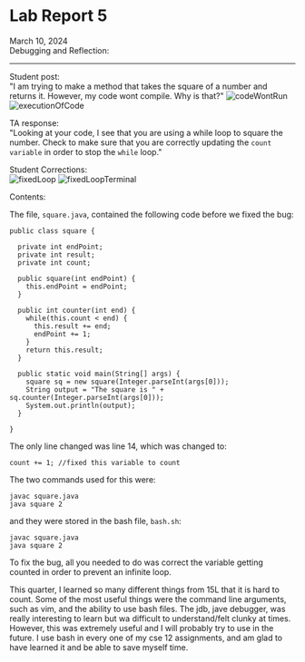 # Lab Report 5 <br/>
March 10, 2024 <br/>
Debugging and Reflection: <br/>

---

Student post: <br/>
"I am trying to make a method that takes the square of a number and returns it. However, my code wont compile. Why is that?"
![codeWontRun](./Screenshots/infiniteLoop)
![executionOfCode](./Screenshots/infiniteLoopTerminal)

TA response: <br/>
"Looking at your code, I see that you are using a while loop to square the number. Check to make sure that you are correctly updating the `count variable` in order to stop the `while` loop."

Student Corrections: <br/>
![fixedLoop](./Screenshots/infiniteLoop)
![fixedLoopTerminal](./Screenshots/infiniteLoop)

Contents:

The file, `square.java`, contained the following code before we fixed the bug:

```
public class square {

  private int endPoint;
  private int result;
  private int count;

  public square(int endPoint) {
    this.endPoint = endPoint;
  }

  public int counter(int end) {
    while(this.count < end) {
      this.result += end;
      endPoint += 1; 
    }
    return this.result;
  }

  public static void main(String[] args) {
    square sq = new square(Integer.parseInt(args[0]));
    String output = "The square is " + sq.counter(Integer.parseInt(args[0]));
    System.out.println(output);
  }

}
```

The only line changed was line 14, which was changed to:

```
count += 1; //fixed this variable to count
```

The two commands used for this were:

```
javac square.java
java square 2
```

and they were stored in the bash file, `bash.sh`:

```
javac square.java
java square 2
```

To fix the bug, all you needed to do was correct the variable getting counted in order to prevent an infinite loop. <br/>

This quarter, I learned so many different things from 15L that it is hard to count. Some of the most useful things were the command line arguments, such as vim, and the ability to use bash files. The jdb, jave debugger, was really interesting to learn but wa difficult to understand/felt clunky at times. However, this was extremely useful and I will probably try to use in the future. I use bash in every one of my cse 12 assignments, and am glad to have learned it and be able to save myself time.




